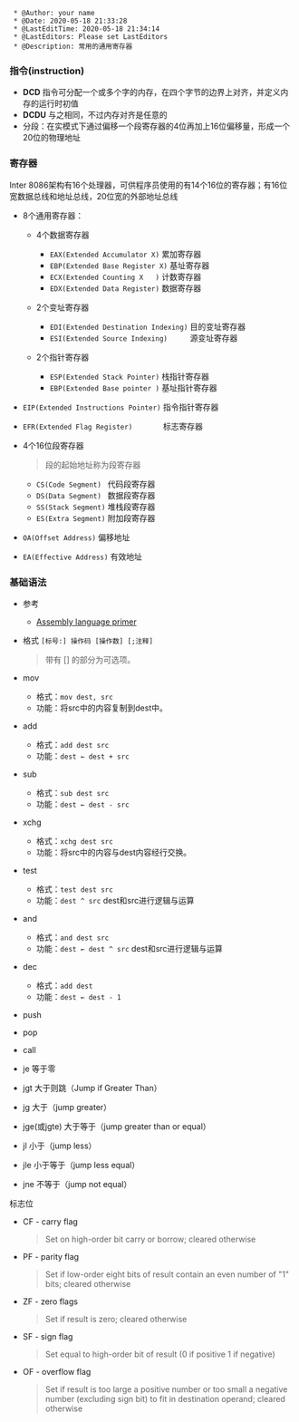 ```
 * @Author: your name
 * @Date: 2020-05-18 21:33:28
 * @LastEditTime: 2020-05-18 21:34:14
 * @LastEditors: Please set LastEditors
 * @Description: 常用的通用寄存器
```
### 指令(instruction)
- **DCD**  指令可分配一个或多个字的内存，在四个字节的边界上对齐，并定义内存的运行时初值
- **DCDU** 与之相同，不过内存对齐是任意的
- 分段：在实模式下通过偏移一个段寄存器的4位再加上16位偏移量，形成一个20位的物理地址


### 寄存器 
Inter 8086架构有16个处理器，可供程序员使用的有14个16位的寄存器；有16位宽数据总线和地址总线，20位宽的外部地址总线
- 8个通用寄存器：
  - 4个数据寄存器
    - `EAX(Extended Accumulator X)`	 累加寄存器
    - `EBP(Extended Base Register X)`	 基址寄存器
    - `ECX(Extended Counting X	 )`  计数寄存器
    - `EDX(Extended Data Register)`  数据寄存器
    

  - 2个变址寄存器
    - `EDI(Extended Destination Indexing)`  目的变址寄存器
    - `ESI(Extended Source Indexing)     `  源变址寄存器
  - 2个指针寄存器
    - `ESP(Extended Stack Pointer)`	栈指针寄存器
    - `EBP(Extended Base pointer )`  基址指针寄存器


- `EIP(Extended Instructions Pointer)`	指令指针寄存器 
- `EFR(Extended Flag Register)       `   标志寄存器
- 4个16位段寄存器 
  > 段的起始地址称为段寄存器 
  - `CS(Code Segment) ` 代码段寄存器 
  - `DS(Data Segment) ` 数据段寄存器 
  - `SS(Stack Segment)` 堆栈段寄存器 
  - `ES(Extra Segment)` 附加段寄存器 


- `OA(Offset Address)` 偏移地址
- `EA(Effective Address)` 有效地址


### 基础语法
- 参考
  - [Assembly language primer](http://www.unige.ch/medecine/nouspikel/ti99/assembly.htm#JUMPs) 


- 格式 `[标号:] 操作码 [操作数] [;注释]`
  > 带有 [] 的部分为可选项。


- mov
  - 格式：`mov dest, src` 
  - 功能：将src中的内容复制到dest中。
- add
  - 格式：`add dest src`
  - 功能：`dest ← dest + src`
- sub
  - 格式：`sub dest src`
  - 功能：`dest ← dest - src`
- xchg
  - 格式：`xchg dest src`
  - 功能：将src中的内容与dest内容经行交换。
- test
  - 格式：`test dest src`
  - 功能：`dest ^ src` dest和src进行逻辑与运算
- and
  - 格式：`and dest src`
  - 功能：`dest ← dest ^ src` dest和src进行逻辑与运算
- dec
  - 格式：`add dest`
  - 功能：`dest ← dest - 1`

- push
- pop 
- call


- je 等于零
- jgt 大于则跳（Jump if Greater Than）
- jg  大于（jump greater）
- jge(或jgte) 大于等于（jump greater than or equal）
- jl  小于（jump less）
- jle 小于等于（jump less equal）
- jne 不等于（jump not equal）



标志位
- CF - carry flag
  > Set on high-order bit carry or borrow; cleared otherwise

- PF - parity flag
  > Set if low-order eight bits of result contain an even number of "1" bits; cleared otherwise

- ZF - zero flags
  > Set if result is zero; cleared otherwise

- SF - sign flag
  > Set equal to high-order bit of result (0 if positive 1 if negative)

- OF - overflow flag
  > Set if result is too large a positive number or too small a negative number (excluding sign bit) to fit in destination operand; cleared otherwise


